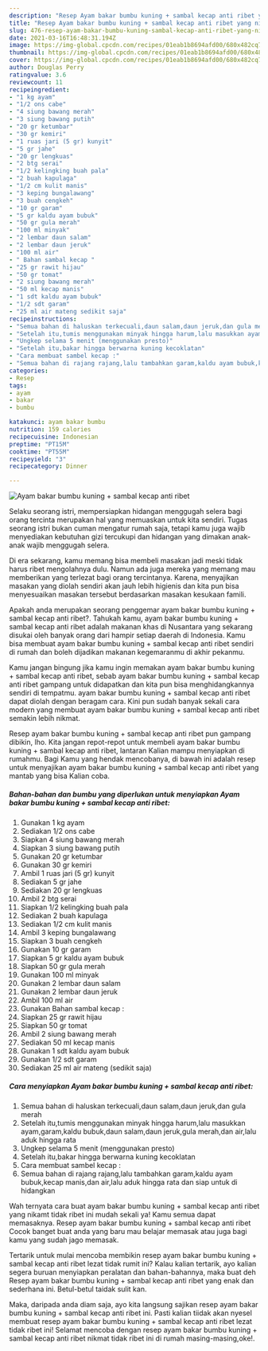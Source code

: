 ```yaml
---
description: "Resep Ayam bakar bumbu kuning + sambal kecap anti ribet yang nikmat Untuk Jualan"
title: "Resep Ayam bakar bumbu kuning + sambal kecap anti ribet yang nikmat Untuk Jualan"
slug: 476-resep-ayam-bakar-bumbu-kuning-sambal-kecap-anti-ribet-yang-nikmat-untuk-jualan
date: 2021-03-16T16:48:31.194Z
image: https://img-global.cpcdn.com/recipes/01eab1b8694afd00/680x482cq70/ayam-bakar-bumbu-kuning-sambal-kecap-anti-ribet-foto-resep-utama.jpg
thumbnail: https://img-global.cpcdn.com/recipes/01eab1b8694afd00/680x482cq70/ayam-bakar-bumbu-kuning-sambal-kecap-anti-ribet-foto-resep-utama.jpg
cover: https://img-global.cpcdn.com/recipes/01eab1b8694afd00/680x482cq70/ayam-bakar-bumbu-kuning-sambal-kecap-anti-ribet-foto-resep-utama.jpg
author: Douglas Perry
ratingvalue: 3.6
reviewcount: 11
recipeingredient:
- "1 kg ayam"
- "1/2 ons cabe"
- "4 siung bawang merah"
- "3 siung bawang putih"
- "20 gr ketumbar"
- "30 gr kemiri"
- "1 ruas jari (5 gr) kunyit"
- "5 gr jahe"
- "20 gr lengkuas"
- "2 btg serai"
- "1/2 kelingking buah pala"
- "2 buah kapulaga"
- "1/2 cm kulit manis"
- "3 keping bungalawang"
- "3 buah cengkeh"
- "10 gr garam"
- "5 gr kaldu ayam bubuk"
- "50 gr gula merah"
- "100 ml minyak"
- "2 lembar daun salam"
- "2 lembar daun jeruk"
- "100 ml air"
- " Bahan sambal kecap "
- "25 gr rawit hijau"
- "50 gr tomat"
- "2 siung bawang merah"
- "50 ml kecap manis"
- "1 sdt kaldu ayam bubuk"
- "1/2 sdt garam"
- "25 ml air mateng sedikit saja"
recipeinstructions:
- "Semua bahan di haluskan terkecuali,daun salam,daun jeruk,dan gula merah"
- "Setelah itu,tumis menggunakan minyak hingga harum,lalu masukkan ayam,garam,kaldu bubuk,daun salam,daun jeruk,gula merah,dan air,lalu aduk hingga rata"
- "Ungkep selama 5 menit (menggunakan presto)"
- "Setelah itu,bakar hingga berwarna kuning kecoklatan"
- "Cara membuat sambel kecap :"
- "Semua bahan di rajang rajang,lalu tambahkan garam,kaldu ayam bubuk,kecap manis,dan air,lalu aduk hingga rata dan siap untuk di hidangkan"
categories:
- Resep
tags:
- ayam
- bakar
- bumbu

katakunci: ayam bakar bumbu 
nutrition: 159 calories
recipecuisine: Indonesian
preptime: "PT15M"
cooktime: "PT55M"
recipeyield: "3"
recipecategory: Dinner

---
```



![Ayam bakar bumbu kuning + sambal kecap anti ribet](https://img-global.cpcdn.com/recipes/01eab1b8694afd00/680x482cq70/ayam-bakar-bumbu-kuning-sambal-kecap-anti-ribet-foto-resep-utama.jpg)

Selaku seorang istri, mempersiapkan hidangan menggugah selera bagi orang tercinta merupakan hal yang memuaskan untuk kita sendiri. Tugas seorang istri bukan cuman mengatur rumah saja, tetapi kamu juga wajib menyediakan kebutuhan gizi tercukupi dan hidangan yang dimakan anak-anak wajib menggugah selera.

Di era  sekarang, kamu memang bisa membeli masakan jadi meski tidak harus ribet mengolahnya dulu. Namun ada juga mereka yang memang mau memberikan yang terlezat bagi orang tercintanya. Karena, menyajikan masakan yang diolah sendiri akan jauh lebih higienis dan kita pun bisa menyesuaikan masakan tersebut berdasarkan masakan kesukaan famili. 



Apakah anda merupakan seorang penggemar ayam bakar bumbu kuning + sambal kecap anti ribet?. Tahukah kamu, ayam bakar bumbu kuning + sambal kecap anti ribet adalah makanan khas di Nusantara yang sekarang disukai oleh banyak orang dari hampir setiap daerah di Indonesia. Kamu bisa membuat ayam bakar bumbu kuning + sambal kecap anti ribet sendiri di rumah dan boleh dijadikan makanan kegemaranmu di akhir pekanmu.

Kamu jangan bingung jika kamu ingin memakan ayam bakar bumbu kuning + sambal kecap anti ribet, sebab ayam bakar bumbu kuning + sambal kecap anti ribet gampang untuk didapatkan dan kita pun bisa menghidangkannya sendiri di tempatmu. ayam bakar bumbu kuning + sambal kecap anti ribet dapat diolah dengan beragam cara. Kini pun sudah banyak sekali cara modern yang membuat ayam bakar bumbu kuning + sambal kecap anti ribet semakin lebih nikmat.

Resep ayam bakar bumbu kuning + sambal kecap anti ribet pun gampang dibikin, lho. Kita jangan repot-repot untuk membeli ayam bakar bumbu kuning + sambal kecap anti ribet, lantaran Kalian mampu menyiapkan di rumahmu. Bagi Kamu yang hendak mencobanya, di bawah ini adalah resep untuk menyajikan ayam bakar bumbu kuning + sambal kecap anti ribet yang mantab yang bisa Kalian coba.

<!--inarticleads1-->

##### Bahan-bahan dan bumbu yang diperlukan untuk menyiapkan Ayam bakar bumbu kuning + sambal kecap anti ribet:

1. Gunakan 1 kg ayam
1. Sediakan 1/2 ons cabe
1. Siapkan 4 siung bawang merah
1. Siapkan 3 siung bawang putih
1. Gunakan 20 gr ketumbar
1. Gunakan 30 gr kemiri
1. Ambil 1 ruas jari (5 gr) kunyit
1. Sediakan 5 gr jahe
1. Sediakan 20 gr lengkuas
1. Ambil 2 btg serai
1. Siapkan 1/2 kelingking buah pala
1. Sediakan 2 buah kapulaga
1. Sediakan 1/2 cm kulit manis
1. Ambil 3 keping bungalawang
1. Siapkan 3 buah cengkeh
1. Gunakan 10 gr garam
1. Siapkan 5 gr kaldu ayam bubuk
1. Siapkan 50 gr gula merah
1. Gunakan 100 ml minyak
1. Gunakan 2 lembar daun salam
1. Gunakan 2 lembar daun jeruk
1. Ambil 100 ml air
1. Gunakan  Bahan sambal kecap :
1. Siapkan 25 gr rawit hijau
1. Siapkan 50 gr tomat
1. Ambil 2 siung bawang merah
1. Sediakan 50 ml kecap manis
1. Gunakan 1 sdt kaldu ayam bubuk
1. Gunakan 1/2 sdt garam
1. Sediakan 25 ml air mateng (sedikit saja)




<!--inarticleads2-->

##### Cara menyiapkan Ayam bakar bumbu kuning + sambal kecap anti ribet:

1. Semua bahan di haluskan terkecuali,daun salam,daun jeruk,dan gula merah
1. Setelah itu,tumis menggunakan minyak hingga harum,lalu masukkan ayam,garam,kaldu bubuk,daun salam,daun jeruk,gula merah,dan air,lalu aduk hingga rata
1. Ungkep selama 5 menit (menggunakan presto)
1. Setelah itu,bakar hingga berwarna kuning kecoklatan
1. Cara membuat sambel kecap :
1. Semua bahan di rajang rajang,lalu tambahkan garam,kaldu ayam bubuk,kecap manis,dan air,lalu aduk hingga rata dan siap untuk di hidangkan




Wah ternyata cara buat ayam bakar bumbu kuning + sambal kecap anti ribet yang nikamt tidak ribet ini mudah sekali ya! Kamu semua dapat memasaknya. Resep ayam bakar bumbu kuning + sambal kecap anti ribet Cocok banget buat anda yang baru mau belajar memasak atau juga bagi kamu yang sudah jago memasak.

Tertarik untuk mulai mencoba membikin resep ayam bakar bumbu kuning + sambal kecap anti ribet lezat tidak rumit ini? Kalau kalian tertarik, ayo kalian segera buruan menyiapkan peralatan dan bahan-bahannya, maka buat deh Resep ayam bakar bumbu kuning + sambal kecap anti ribet yang enak dan sederhana ini. Betul-betul taidak sulit kan. 

Maka, daripada anda diam saja, ayo kita langsung sajikan resep ayam bakar bumbu kuning + sambal kecap anti ribet ini. Pasti kalian tiidak akan nyesel membuat resep ayam bakar bumbu kuning + sambal kecap anti ribet lezat tidak ribet ini! Selamat mencoba dengan resep ayam bakar bumbu kuning + sambal kecap anti ribet nikmat tidak ribet ini di rumah masing-masing,oke!.

